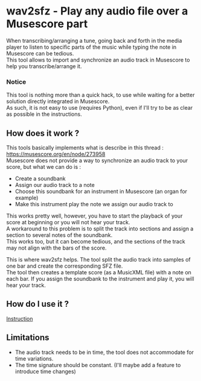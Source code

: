 # wav2sfz - Play any audio file over a Musescore part

When transcribing/arranging a tune, going back and forth in the media player to listen to specific parts of the music while typing the note in Musescore can be tedious.  
This tool allows to import and synchronize an audio track in Musescore to help you transcribe/arrange it.

### Notice

This tool is nothing more than a quick hack, to use while waiting for a better solution directly integrated in Musescore.  
As such, it is not easy to use (requires Python), even if I'll try to be as clear as possible in the instructions.

## How does it work ?

This tools basically implements what is describe in this thread : https://musescore.org/en/node/273958  
Musescore does not provide a way to synchronize an audio track to your score, but what we can do is : 
 - Create a soundbank
 - Assign our audio track to a note
 - Choose this soundbank for an instrument in Musescore (an organ for example)
 - Make this instrument play the note we assign our audio track to

This works pretty well, however, you have to start the playback of your score at beginning or you will not hear your track.  
A workaround to this problem is to split the track into sections and assign a section to several notes of the soundbank.  
This works too, but it can become tedious, and the sections of the track may not align with the bars of the score.

This is where wav2sfz helps. The tool split the audio track into samples of one bar and create the corresponding SFZ file.  
The tool then creates a template score (as a MusicXML file) with a note on each bar. If you assign the soundbank to the instrument and play it, you will hear your track.

## How do I use it ?

[Instruction](docs/INSTRUCTIONS.md)

## Limitations

 - The audio track needs to be in time, the tool does not accommodate for time variations.
 - The time signature should be constant. (I'll maybe add a feature to introduce time changes)
